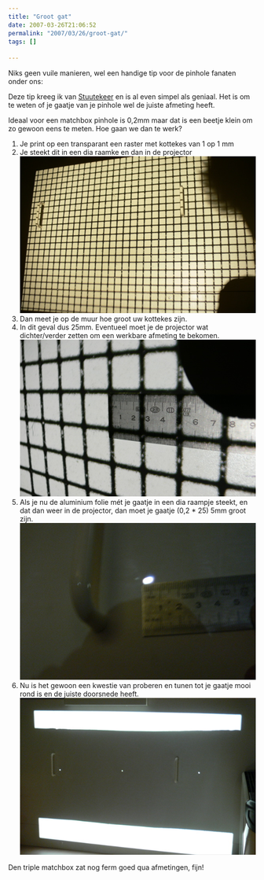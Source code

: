 ```yaml
---
title: "Groot gat"
date: 2007-03-26T21:06:52
permalink: "2007/03/26/groot-gat/"
tags: []

---
```

Niks geen vuile manieren, wel een handige tip voor de pinhole fanaten onder ons:

Deze tip kreeg ik van [Stuutekeer](http://stuutekeer.wordpress.com/ "http://stuutekeer.wordpress.com/") en is al even simpel als geniaal. Het is om te weten of je gaatje van je pinhole wel de juiste afmeting heeft.

Ideaal voor een matchbox pinhole is 0,2mm maar dat is een beetje klein om zo gewoon eens te meten. Hoe gaan we dan te werk?

1. Je print op een transparant een raster met kottekes van 1 op 1 mm
2. Je steekt dit in een dia raamke en dan in de projector  
    ![raster](/images/blog/2007/03/p1060489.jpg)
3. Dan meet je op de muur hoe groot uw kottekes zijn.
4. In dit geval dus 25mm. Eventueel moet je de projector wat dichter/verder zetten om een werkbare afmeting te bekomen.  
    ![meten](/images/blog/2007/03/p1060492.jpg)
5. Als je nu de aluminium folie mét je gaatje in een dia raampje steekt, en dat dan weer in de projector, dan moet je gaatje (0,2 \* 25) 5mm groot zijn.  
    ![gaatje meten](/images/blog/2007/03/p1060500.jpg)
6. Nu is het gewoon een kwestie van proberen en tunen tot je gaatje mooi rond is en de juiste doorsnede heeft.  
    ![triple](/images/blog/2007/03/p1060493.jpg)

Den triple matchbox zat nog ferm goed qua afmetingen, fijn!
